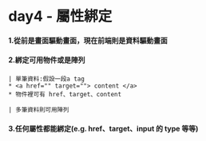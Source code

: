 # day4 - 屬性綁定

#### 1.從前是畫面驅動畫面，現在前端則是資料驅動畫面

#### 2.綁定可用物件或是陣列

    | 單筆資料:假設一段a tag
    * <a href="" target=""> content </a>
    * 物件裡可有 href、target、content

    | 多筆資料則可用陣列

#### 3.任何屬性都能綁定(e.g. href、target、input 的 type 等等)
